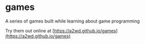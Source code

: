 # games

A series of games built while learning about game programming

Try them out online at [https://a2wd.github.io/games](https://a2wd.github.io/games)